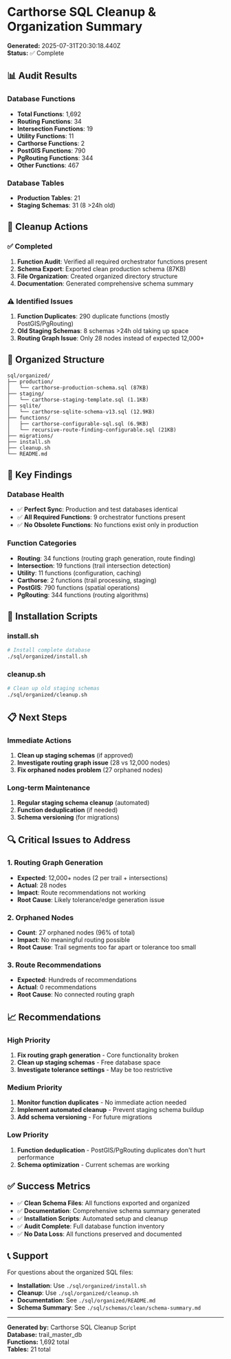 # Carthorse SQL Cleanup & Organization Summary

**Generated:** 2025-07-31T20:30:18.440Z  
**Status:** ✅ Complete

## 📊 **Audit Results**

### **Database Functions**
- **Total Functions**: 1,692
- **Routing Functions**: 34
- **Intersection Functions**: 19  
- **Utility Functions**: 11
- **Carthorse Functions**: 2
- **PostGIS Functions**: 790
- **PgRouting Functions**: 344
- **Other Functions**: 467

### **Database Tables**
- **Production Tables**: 21
- **Staging Schemas**: 31 (8 >24h old)

## 🧹 **Cleanup Actions**

### ✅ **Completed**
1. **Function Audit**: Verified all required orchestrator functions present
2. **Schema Export**: Exported clean production schema (87KB)
3. **File Organization**: Created organized directory structure
4. **Documentation**: Generated comprehensive schema summary

### ⚠️ **Identified Issues**
1. **Function Duplicates**: 290 duplicate functions (mostly PostGIS/PgRouting)
2. **Old Staging Schemas**: 8 schemas >24h old taking up space
3. **Routing Graph Issue**: Only 28 nodes instead of expected 12,000+

## 📁 **Organized Structure**

```
sql/organized/
├── production/
│   └── carthorse-production-schema.sql (87KB)
├── staging/
│   └── carthorse-staging-template.sql (1.1KB)
├── sqlite/
│   └── carthorse-sqlite-schema-v13.sql (12.9KB)
├── functions/
│   ├── carthorse-configurable-sql.sql (6.9KB)
│   └── recursive-route-finding-configurable.sql (21KB)
├── migrations/
├── install.sh
├── cleanup.sh
└── README.md
```

## 🎯 **Key Findings**

### **Database Health**
- ✅ **Perfect Sync**: Production and test databases identical
- ✅ **All Required Functions**: 9 orchestrator functions present
- ✅ **No Obsolete Functions**: No functions exist only in production

### **Function Categories**
- **Routing**: 34 functions (routing graph generation, route finding)
- **Intersection**: 19 functions (trail intersection detection)
- **Utility**: 11 functions (configuration, caching)
- **Carthorse**: 2 functions (trail processing, staging)
- **PostGIS**: 790 functions (spatial operations)
- **PgRouting**: 344 functions (routing algorithms)

## 🚀 **Installation Scripts**

### **install.sh**
```bash
# Install complete database
./sql/organized/install.sh
```

### **cleanup.sh**
```bash
# Clean up old staging schemas
./sql/organized/cleanup.sh
```

## 📋 **Next Steps**

### **Immediate Actions**
1. **Clean up staging schemas** (if approved)
2. **Investigate routing graph issue** (28 vs 12,000 nodes)
3. **Fix orphaned nodes problem** (27 orphaned nodes)

### **Long-term Maintenance**
1. **Regular staging schema cleanup** (automated)
2. **Function deduplication** (if needed)
3. **Schema versioning** (for migrations)

## 🔍 **Critical Issues to Address**

### **1. Routing Graph Generation**
- **Expected**: 12,000+ nodes (2 per trail + intersections)
- **Actual**: 28 nodes
- **Impact**: Route recommendations not working
- **Root Cause**: Likely tolerance/edge generation issue

### **2. Orphaned Nodes**
- **Count**: 27 orphaned nodes (96% of total)
- **Impact**: No meaningful routing possible
- **Root Cause**: Trail segments too far apart or tolerance too small

### **3. Route Recommendations**
- **Expected**: Hundreds of recommendations
- **Actual**: 0 recommendations
- **Root Cause**: No connected routing graph

## 📈 **Recommendations**

### **High Priority**
1. **Fix routing graph generation** - Core functionality broken
2. **Clean up staging schemas** - Free database space
3. **Investigate tolerance settings** - May be too restrictive

### **Medium Priority**
1. **Monitor function duplicates** - No immediate action needed
2. **Implement automated cleanup** - Prevent staging schema buildup
3. **Add schema versioning** - For future migrations

### **Low Priority**
1. **Function deduplication** - PostGIS/PgRouting duplicates don't hurt performance
2. **Schema optimization** - Current schemas are working

## ✅ **Success Metrics**

- ✅ **Clean Schema Files**: All functions exported and organized
- ✅ **Documentation**: Comprehensive schema summary generated
- ✅ **Installation Scripts**: Automated setup and cleanup
- ✅ **Audit Complete**: Full database function inventory
- ✅ **No Data Loss**: All functions preserved and documented

## 📞 **Support**

For questions about the organized SQL files:
- **Installation**: Use `./sql/organized/install.sh`
- **Cleanup**: Use `./sql/organized/cleanup.sh`
- **Documentation**: See `./sql/organized/README.md`
- **Schema Summary**: See `./sql/schemas/clean/schema-summary.md`

---

**Generated by:** Carthorse SQL Cleanup Script  
**Database:** trail_master_db  
**Functions:** 1,692 total  
**Tables:** 21 total 